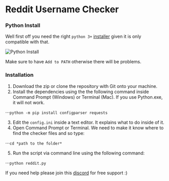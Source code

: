 #  Reddit Username Checker
### Python Install
  Well first off you need the right `python 3+` [installer](https://www.python.org/downloads/) given it is only compatible with that.
  
  ![Python Install](https://i.imgur.com/xw0RAb0.png)
  
  Make sure to have `Add to PATH` otherwise there will be problems.
### Installation
1. Download the zip or clone the repository with Git onto your machine.
2. Install the dependencies using the the following command inside Command Prompt (Windows) or Terminal (Mac). If you use Python.exe, it will not work.

⋅⋅⋅`python -m pip install configparser requests`

3. Edit the `config.ini` inside a text editor. It explains what to do inside of it.
4. Open Command Prompt or Terminal. We need to make it know where to find the checker files and so type:

⋅⋅⋅```cd *path to the folder*```

5. Run the script via command line using the following command:

⋅⋅⋅```python reddit.py```

If you need help please join this [discord](https://discord.gg/hpbQayV) for free support :)
